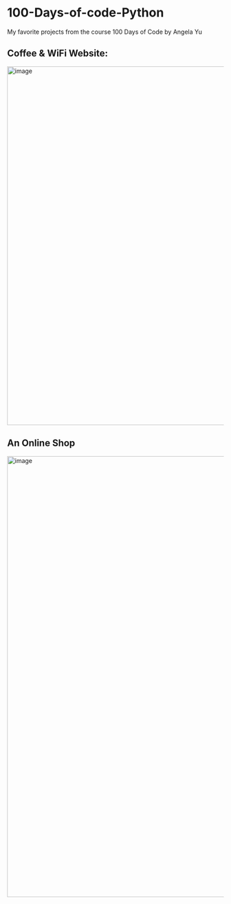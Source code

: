 # 100-Days-of-code-Python
My favorite projects from the course 100 Days of Code by Angela Yu

<h2>Coffee & WiFi Website:</h2>
<img width="1891" height="833" alt="image" src="https://github.com/user-attachments/assets/4baeb2dc-d562-4a7f-8963-3bc11f7f007c" />

<h2>An Online Shop</h2>
<img width="1845" height="1024" alt="image" src="https://github.com/user-attachments/assets/90b3dc37-a9ad-4f33-80fc-82198196f1e4" />

